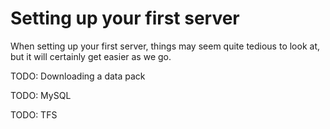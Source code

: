 # Setting up your first server

When setting up your first server, things may seem quite tedious to look at, but it will certainly get easier as we go.



TODO: Downloading a data pack

TODO: MySQL

TODO: TFS

